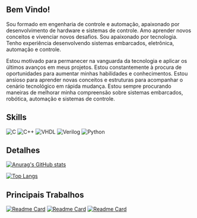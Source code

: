 ## Bem Vindo!


Sou formado em engenharia de controle e automação, apaixonado por desenvolvimento de hardware e sistemas de controle. Amo aprender novos conceitos e vivenciar novos desafios. Sou apaixonado por tecnologia. Tenho experiência desenvolvendo sistemas embarcados, eletrônica, automação e controle.

Estou motivado para permanecer na vanguarda da tecnologia e aplicar os últimos avanços em meus projetos. Estou constantemente à procura de oportunidades para aumentar minhas habilidades e conhecimentos. Estou ansioso para aprender novas conceitos e estruturas para acompanhar o cenário tecnológico em rápida mudança. Estou sempre procurando maneiras de melhorar minha compreensão sobre sistemas embarcados, robótica, automação e sistemas de controle.


## Skills

![C](https://img.shields.io/badge/C-00599C?style=for-the-badge&logo=c&logoColor=white)
![C++](https://img.shields.io/badge/C%2B%2B-00599C?style=for-the-badge&logo=c%2B%2B&logoColor=white)
![VHDL](https://img.shields.io/badge/VHDL-00599C?style=for-the-badge&logo=VHDL&logoColor=white)
![Verilog](https://img.shields.io/badge/Verilog-00599C?style=for-the-badge&logo=verilog&logoColor=white)
![Python](https://img.shields.io/badge/Python-FFD43B?style=for-the-badge&logo=python&logoColor=blue)

## Detalhes

[![Anurag's GitHub stats](https://github-readme-stats.vercel.app/api?username=douglasls&count_private=true&show_icons=true&include_all_commits=true&theme=tokyonight)](https://github.com/anuraghazra/github-readme-stats)

[![Top Langs](https://github-readme-stats.vercel.app/api/top-langs/?username=douglasls&layout=compact&theme=tokyonight)](https://github.com/anuraghazra/github-readme-stats)


## Principais Trabalhos

[![Readme Card](https://github-readme-stats.vercel.app/api/pin/?username=douglasls&repo=CarPlatooning&theme=tokyonight)](https://github.com/douglasls/CarPlatooning)
[![Readme Card](https://github-readme-stats.vercel.app/api/pin/?username=douglasls&repo=ehw-feedback&theme=tokyonight)](https://github.com/douglasls/ehw-feedback)
[![Readme Card](https://github-readme-stats.vercel.app/api/pin/?username=douglasls&repo=CircuitoGeneticoSerial&theme=tokyonight)](https://github.com/Gacaar/CircuitoGeneticoSerial)
